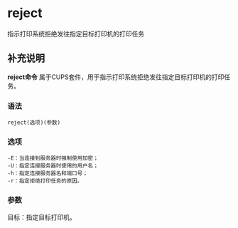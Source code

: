 reject
===

指示打印系统拒绝发往指定目标打印机的打印任务

## 补充说明

**reject命令** 属于CUPS套件，用于指示打印系统拒绝发往指定目标打印机的打印任务。

### 语法

```shell
reject(选项)(参数)
```

### 选项

```shell
-E：当连接到服务器时强制使用加密；
-U：指定连接服务器时使用的用户名；
-h：指定连接服务器名和端口号；
-r：指定拒绝打印任务的原因。
```

### 参数

目标：指定目标打印机。


<!-- Linux命令行搜索引擎：https://jaywcjlove.github.io/linux-command/ -->